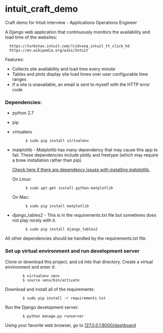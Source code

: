 # intuit_craft_demo
Craft demo for Intuit interview - Applications Operations Engineer

A Django web application that continuously monitors the availability and load time of the websites:

      https://turbotax.intuit.com/?cid=seq_intuit_tt_click_hd
      https://en.wikipedia.org/wiki/Intuit

Features:
- Collects site availability and load time every minute
- Tables and plots display site load times over user configurable time ranges
- If a site is unavailable, an email is sent to myself with the HTTP error code


### Dependencies:

- python 2.7

- pip

- virtualenv

            $ sudo pip install virtualenv

- matplotlib - Matplotlib has many dependency that may cause this app to fail.  These dependencies include
    plotly and freetype (which may require a brew installation rather than pip).

    [Check here if there are dependency issues with installing matplotlib.](http://matplotlib.org/1.5.1/users/installing.html#required-dependencies)

    On Linux:

            $ sudo apt-get install python-matplotlib

    On Mac:

            $ sudo pip install matplotlib

- django_tables2 - This is in the requirements.txt file but sometimes does not play nicely with it.

            $ sudo pip install django_tables2



All other dependencies should be handled by the requirements.txt file.

### Set up virtual environment and run development server

Clone or download this project, and cd into that directory.  Create a virtual environment and enter it:

            $ virtualenv venv
            $ source venv/bin/activate

Download and install all of the requirements:

            $ sudo pip install -r requirements.txt

Run the Django development server:

            $ python manage.py runserver

Using your favorite web browser, go to [127.0.0.1:8000/dashboard](http://127.0.0.1:8000/dashboard)
